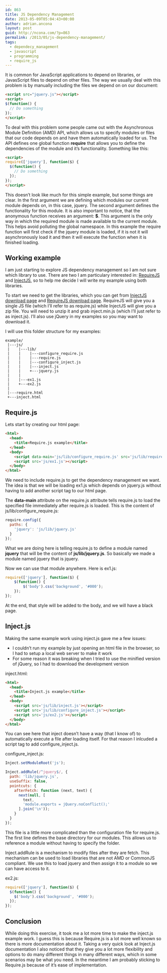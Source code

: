 ```yaml
---
id: 863
title: JS Dependency Management
date: 2013-05-09T05:04:43+00:00
author: adrian.ancona
layout: post
guid: http://ncona.com/?p=863
permalink: /2013/05/js-dependency-management/
tags:
  - dependecy_management
  - javascript
  - programming
  - require_js
---
```

It is common for JavaScript applications to depend on libraries, or JavasScript files to depend on other files. The way we usually deal with this problem is by manually including the files we depend on on our document:

```html
<script src="jquery.js"></script>
<script>
$(function() {
  // Do something
});
</script>
```

To deal with this problem some people came out with the Asynchronous Module Definition (AMD) API, which allows us to specify modules or files that our code depends on and have them automatically loaded for us. The API defines one global function **require** that allows you to define the dependencies of the module and it&#8217;s functionality. Something like this:

```html
<script>
require(['jquery'], function($) {
  $(function() {
    // Do something
  });
});
</script>
```

<!--more-->

This doesn&#8217;t look like much for this simple example, but some things are clear. In the first argument we are defining which modules our current module depends on, in this case, jquery. The second argument defines the functionality for this module. It is also important to notice, that the anonymous function receives an argument: **$**. This argument is the only way in which the required module is made available to the current module. This helps avoid polluting the global namespace. In this example the require function will first check if the jquery module is loaded, if it is not it will asynchronously load it and then it will execute the function when it is finished loading.

## Working example

I am just starting to explore JS dependency management so I am not sure which library to use. There are two I am particulary interested in: [RequireJS](http://requirejs.org/ "RequireJS") and [InjectJS](http://www.injectjs.com/ "InjectJS"), so to help me decide I will write my example using both libraries.

To start we need to get the libraries, which you can get from [InjectJS download page](http://www.injectjs.com/download/ "InjectJS") and [RequireJS download page](http://requirejs.org/docs/download.html "RequireJS"). RequireJS will give you a single JS file (which I&#8217;ll refer to as require.js) while InjectJS will give you a zip file. You will need to unzip it and grab inject.min.js (which I&#8217;ll just refer to as inject.js). I&#8217;ll also use jQuery in my examples so you may want to download it.

I will use this folder structure for my examples:

```
example/
 |---js/
 |    |---lib/
 |    |    |---configure_require.js
 |    |    |---require.js
 |    |    |---configure_inject.js
 |    |    |---inject.js
 |    |    +---jquery.js
 |    |
 |    |---ex1.js
 |    +---ex2.js
 |
 |---require.html
 +---inject.html
```

## Require.js

Lets start by creating our html page:

```html
<html>
  <head>
    <title>Require.js example</title>
  </head>
  <body>
    <script data-main='js/lib/configure_require.js' src='js/lib/require.js'></script>
    <script src='js/ex1.js'></script>
  </body>
</html>
```

We need to include require.js to get the dependency management we want. The idea is that we will be loading ex1.js which depends on jquery.js without having to add another script tag to our html page.

The **data-main** attribute on the require.js attribute tells require.js to load the specified file immediately after require.js is loaded. This is the content of js/lib/configure_require.js:

```js
require.config({
  paths: {
    'jquery': 'js/lib/jquery.js'
  }
});
```

What we are doing here is telling require.js to define a module named **jquery** that will be the content of **js/lib/jquery.js**. So basically we made a module named jquery that is jquery.

Now we can use that module anywhere. Here is ex1.js:

```js
require(['jquery'], function($) {
    $(function() {
        $('body').css('background', '#000');
    });
});
```

At the end, that style will be added to the body, and we will have a black page.

## Inject.js

Making the same example work using inject.js gave me a few issues:

  * I couldn&#8217;t run my example by just opening an html file in the browser, so I had to setup a local web server to make it work
  * For some reason it was breaking when I tried to use the minified version of jQuery, so I had to download the development version

inject.html:

```html
<html>
  <head>
    <title>Inject.js example</title>
  </head>
  <body>
    <script src='js/lib/inject.js'></script>
    <script src='js/lib/configure_inject.js'></script>
    <script src='js/ex2.js'></script>
  </body>
</html>
```

You can see here that inject doesn&#8217;t have a way (that I know of) to automatically execute a file after loading itself. For that reason I inlcuded a script tag to add configure_inject.js.

configure_inject.js:

```js
Inject.setModuleRoot('js');

Inject.addRule(/^jquery$/, {
  path: 'lib/jquery.js',
  useSuffix: false,
  pointcuts: {
    afterFetch: function (next, text) {
      next(null, [
        text,
        'module.exports = jQuery.noConflict();'
      ].join('\n'));
    }
  }
});
```

This file is a little more complicated than the configuration file for require.js. The first line defines the base directory for our modules. This allows us to reference a module without having to specify the folder.

Inject.addRule is a mechanism to modify files after they are fetch. This mechanism can be used to load libraries that are not AMD or CommonJS compliant. We use this to load jquery and then assign it to a module so we can have access to it.

ex2.js:

```js
require(['jquery'], function($) {
  $(function() {
    $('body').css('background', '#000');
  });
});
```

## Conclusion

While doing this exercise, it took me a lot more time to make the inject.js example work. I guess this is because Require.js is a lot more well known so there is more documentation about it. Taking a very quick look at Inject.js documentation I also noticed that they give you a lot more flexibility and options to do many different things in many different ways, which in some scenarios may be what you need. In the meantime I am probably sticking to Require.js because of it&#8217;s ease of implementation.
